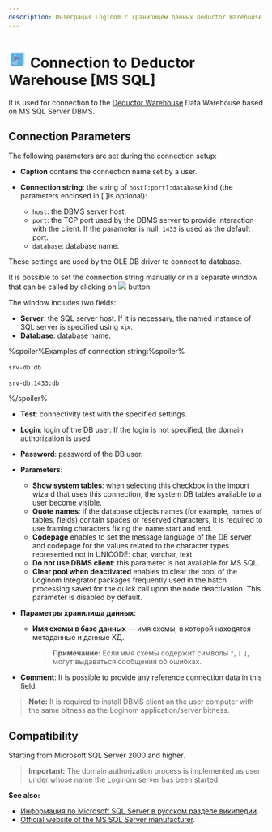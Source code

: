 ```yaml
---
description: Интеграция Loginom с хранилищем данных Deductor Warehouse, основанным на СУБД MS SQL Server. Параметры подключения. Совместимость.
---
```

# ![wh-mssql](./../../../images/icons/common/data-sources/wh-mssql_default.svg) Connection to Deductor Warehouse [MS SQL]

It is used for connection to the [Deductor Warehouse](./../../../data-format/data-warehouse.md) Data Warehouse based on MS SQL Server DBMS.


## Connection Parameters

The following parameters are set during the connection setup:

* **Caption** contains the connection name set by a user.
* **Connection string**: the string of `host[:port]:database` kind (the parameters enclosed in [ ]is optional):

   * `host`: the DBMS server host.
   * `port`: the TCP port used by the DBMS server to provide interaction with the client. If the parameter is null, `1433` is used as the default port.
   * `database`: database name.

These settings are used by the OLE DB driver to connect to database.

It is possible to set the connection string manually or in a separate window that can be called by clicking on ![ ](./../../../images/extjs-theme/form/open-trigger/open-trigger_default.svg) button.

The window includes two fields:
* **Server**: the SQL server host. If it is necessary, the named instance of SQL server is specified using «\».
* **Database**: database name.

%spoiler%Examples of connection string:%spoiler%

`srv-db:db`

`srv-db:1433:db`

%/spoiler%

* **Test**: connectivity test with the specified settings.
* **Login**: login of the DB user. If the login is not specified, the domain authorization is used.
* **Password**: password of the DB user.

* **Parameters**:
   * **Show system tables**: when selecting this checkbox in the import wizard that uses this connection, the system DB tables available to a user become visible.
   * **Quote names**: if the database objects names (for example, names of tables, fields) contain spaces or reserved characters, it is required to use framing characters fixing the name start and end.
   * **Codepage** enables to set the message language of the DB server and codepage for the values related to the character types represented not in UNICODE: char, varchar, text.
   * **Do not use DBMS client**: this parameter is not available for MS SQL.
   * **Clear pool when deactivated** enables to clear the pool of the Loginom Integrator packages frequently used in the batch processing saved for the quick call upon the node deactivation. This parameter is disabled by default.

* **Параметры хранилища данных**:

   * **Имя схемы в базе данных** — имя схемы, в которой находятся метаданные и данные ХД.

      > **Примечание:** Если имя схемы содержит символы `"`, `[` `]`, могут выдаваться сообщения об ошибках.

* **Comment**: It is possible to provide any reference connection data in this field.

> **Note:** It is required to install DBMS client on the user computer with the same bitness as the Loginom application/server bitness.

## Compatibility

Starting from Microsoft SQL Server 2000 and higher.

> **Important:** The domain authorization process is implemented as user under whose name the Loginom server has been started.

**See also:**

* [Информация по Microsoft SQL Server в русском разделе википедии](https://ru.wikipedia.org/wiki/Microsoft_SQL_Server).
* [Official website of the MS SQL Server manufacturer](https://www.microsoft.com/ru-ru/sql-server).
